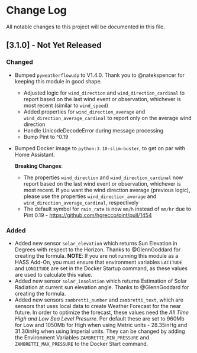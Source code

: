 # Change Log

All notable changes to this project will be documented in this file.

## [3.1.0] - Not Yet Released

### Changed

- Bumped `pyweatherflowudp` to V1.4.0. Thank you to @natekspencer for keeping this module in good shape.
  - Adjusted logic for `wind_direction` and `wind_direction_cardinal` to report based on the last wind event or observation, whichever is most recent (similar to `wind_speed`)
  - Added properties for `wind_direction_average` and `wind_direction_average_cardinal` to report only on the average wind direction
  - Handle UnicodeDecodeError during message processing
  - Bump Pint to ^0.19
- Bumped Docker image to `python:3.10-slim-buster`, to get on par with Home Assistant.

  **Breaking Changes**:

  - The properties `wind_direction` and `wind_direction_cardinal` now report based on the last wind event or observation, whichever is most recent. If you want the wind direction average (previous logic), please use the properties `wind_direction_average` and `wind_direction_average_cardinal`, respectively
  - The default symbol for `rain_rate` is now `mm/h` instead of `mm/hr` due to Pint 0.19 - https://github.com/hgrecco/pint/pull/1454

### Added

- Added new sensor `solar_elevation` which returns Sun Elevation in Degrees with respect to the Horizon. Thanks to @GlennGoddard for creating the formula.
  **NOTE**: If you are not running this module as a HASS Add-On, you must ensure that environment variables `LATITUDE` and `LONGITUDE` are set in the Docker Startup command, as these values are used to calculate this value.
- Added new sensor `solar_insolation` which returns Estimation of Solar Radiation at current sun elevation angle. Thanks to @GlennGoddard for creating the formula.
- Added new sensors `zambretti_number` and `zambretti_text`, which are sensors that uses local data to create Weather Forecast for the near future. In order to optimize the forecast, these values need the *All Time High and Low Sea Level Presurre*. Per default these are set to 960Mb for Low and 1050Mb for High when using Metric units - 28.35inHg and 31.30inHg when using Imperial units. They can be changed by adding the Environment Variables `ZAMBRETTI_MIN_PRESSURE` and `ZAMBRETTI_MAX_PRESSURE` to the Docker Start command.
